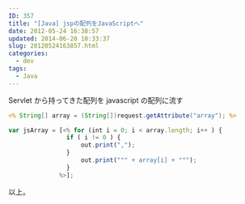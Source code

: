 ```yaml
---
ID: 357
title: "[Java] jspの配列をJavaScriptへ"
date: 2012-05-24 16:38:57
updated: 2014-06-20 10:33:37
slug: 20120524163857.html
categories:
  - dev
tags:
  - Java
---
```


Servlet から持ってきた配列を javascript の配列に流す

```jsp
<% String[] array = (String[])request.getAttribute("array"); %>
```

```js
var jsArray = [<% for (int i = 0; i < array.length; i++ ) {
                if ( i != 0 ) {
                    out.print(",");
                }
                    out.print(""" + array[i] + """);
                }
              %>];
```

以上。
